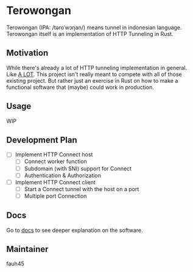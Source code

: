 # Terowongan

Terowongan (IPA: /təroˈwɔŋan/) means tunnel in indonesian language. Terowongan itself is an implementation of HTTP Tunneling in Rust.

## Motivation

While there's already a lot of HTTP tunneling implementation in general. Like [A LOT](https://github.com/anderspitman/awesome-tunneling). This project isn't really meant to compete with all of those existing project. But rather just an exercise in Rust on how to make a functional software that (maybe) could work in production.

## Usage

WIP

## Development Plan

- [ ] Implement HTTP Connect host
  - [ ] Connect worker function
  - [ ] Subdomain (with SNI) support for Connect
  - [ ] Authentication & Authorization
- [ ] Implement HTTP Connect client
  - [ ] Start a Connect tunnel with the host on a port
  - [ ] Multiple port Connection

## Docs

Go to [docs](./docs/README.md) to see deeper explanation on the software.

## Maintainer

fauh45
